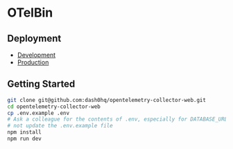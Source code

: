 # OTelBin

## Deployment

 - [Development](https://otelbin.vercel.app)
 - [Production](https://www.otelbin.com)

## Getting Started

```sh
git clone git@github.com:dash0hq/opentelemetry-collector-web.git
cd opentelemetry-collector-web
cp .env.example .env
# Ask a colleague for the contents of .env, especially for DATABASE_URL as it contains secrets. Do 
# not update the .env.example file
npm install
npm run dev
```

